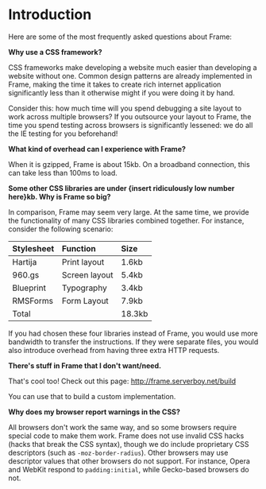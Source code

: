 # Introduction #

Here are some of the most frequently asked questions about Frame:

**Why use a CSS framework?**

CSS frameworks make developing a website much easier than developing a website without one. Common design patterns are already implemented in Frame, making the time it takes to create rich internet application significantly less than it otherwise might if you were doing it by hand.

Consider this: how much time will you spend debugging a site layout to work across multiple browsers? If you outsource your layout to Frame, the time you spend testing across browsers is significantly lessened: we do all the IE testing for you beforehand!

**What kind of overhead can I experience with Frame?**

When it is gzipped, Frame is about 15kb. On a broadband connection, this can take less than 100ms to load.

**Some other CSS libraries are under {insert ridiculously low number here}kb. Why is Frame so big?**

In comparison, Frame may seem very large. At the same time, we provide the functionality of many CSS libraries combined together. For instance, consider the following scenario:

|Stylesheet|Function|Size|
|:---------|:-------|:---|
|Hartija|Print layout|1.6kb|
|960.gs|Screen layout|5.4kb|
|Blueprint|Typography|3.4kb|
|RMSForms|Form Layout|7.9kb|
|Total| |18.3kb|

If you had chosen these four libraries instead of Frame, you would use more bandwidth to transfer the instructions. If they were separate files, you would also introduce overhead from having three extra HTTP requests.

**There's stuff in Frame that I don't want/need.**

That's cool too! Check out this page: http://frame.serverboy.net/build

You can use that to build a custom implementation.

**Why does my browser report warnings in the CSS?**

All browsers don't work the same way, and so some browsers require special code to make them work. Frame does not use invalid CSS hacks (hacks that break the CSS syntax), though we do include proprietary CSS descriptors (such as `-moz-border-radius`). Other browsers may use descriptor values that other browsers do not support. For instance, Opera and WebKit respond to `padding:initial`, while Gecko-based browsers do not.